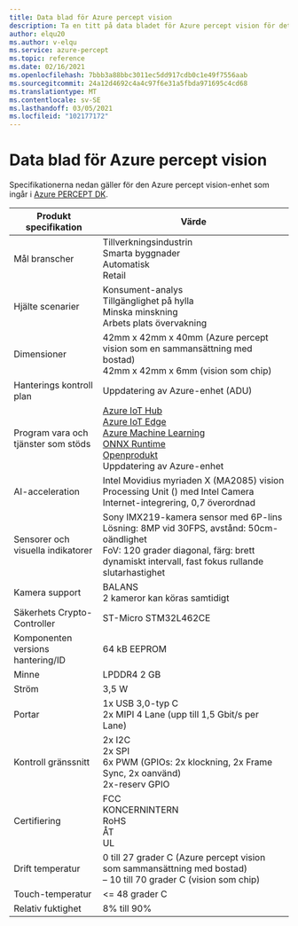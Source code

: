 ```yaml
---
title: Data blad för Azure percept vision
description: Ta en titt på data bladet för Azure percept vision för detaljerade enhets specifikationer
author: elqu20
ms.author: v-elqu
ms.service: azure-percept
ms.topic: reference
ms.date: 02/16/2021
ms.openlocfilehash: 7bbb3a88bbc3011ec5dd917cdb0c1e49f7556aab
ms.sourcegitcommit: 24a12d4692c4a4c97f6e31a5fbda971695c4cd68
ms.translationtype: MT
ms.contentlocale: sv-SE
ms.lasthandoff: 03/05/2021
ms.locfileid: "102177172"
---
```

# <a name="azure-percept-vision-datasheet"></a>Data blad för Azure percept vision

Specifikationerna nedan gäller för den Azure percept vision-enhet som ingår i [Azure PERCEPT DK](./azure-percept-dk-datasheet.md).

|Produkt specifikation           |Värde     |
|--------------------------------|---------------------|
|Mål branscher               |Tillverkningsindustrin <br> Smarta byggnader <br> Automatisk <br> Retail |
|Hjälte scenarier                  |Konsument-analys <br> Tillgänglighet på hylla <br> Minska minskning <br> Arbets plats övervakning|
|Dimensioner                      |42mm x 42mm x 40mm (Azure percept vision som en sammansättning med bostad) <br> 42mm x 42mm x 6mm (vision som chip)|
|Hanterings kontroll plan        |Uppdatering av Azure-enhet (ADU)          |
|Program vara och tjänster som stöds |[Azure IoT Hub](https://azure.microsoft.com/services/iot-hub/) <br> [Azure IoT Edge](https://azure.microsoft.com/services/iot-edge/) <br> [Azure Machine Learning](https://azure.microsoft.com/services/machine-learning/) <br> [ONNX Runtime](https://www.onnxruntime.ai/) <br> [Openprodukt](https://docs.openvinotoolkit.org/latest/index.html) <br> Uppdatering av Azure-enhet |
|AI-acceleration                 |Intel Movidius myriaden X (MA2085) vision Processing Unit () med Intel Camera Internet-integrering, 0,7 överordnad |
|Sensorer och visuella indikatorer   |Sony IMX219-kamera sensor med 6P-lins<br>Lösning: 8MP vid 30FPS, avstånd: 50cm-oändlighet<br>FoV: 120 grader diagonal, färg: brett dynamiskt intervall, fast fokus rullande slutarhastighet|
|Kamera support                  |BALANS <br> 2 kameror kan köras samtidigt |
|Säkerhets Crypto-Controller      |ST-Micro STM32L462CE      |
|Komponenten versions hantering/ID       |64 kB EEPROM |
|Minne                          |LPDDR4 2 GB     |
|Ström                           |3,5 W     |
|Portar                           |1x USB 3,0-typ C <br> 2x MIPI 4 Lane (upp till 1,5 Gbit/s per Lane)     |
|Kontroll gränssnitt              |2x I2C <br> 2x SPI <br> 6x PWM (GPIOs: 2x klockning, 2x Frame Sync, 2x oanvänd) <br> 2x-reserv GPIO |
|Certifiering                   |FCC <br> KONCERNINTERN <br> RoHS <br> ÅT <br> UL   |
|Drift temperatur           |0 till 27 grader C (Azure percept vision som sammansättning med bostad) <br> – 10 till 70 grader C (vision som chip) |
|Touch-temperatur               |<= 48 grader C |
|Relativ fuktighet               |8% till 90%    |
